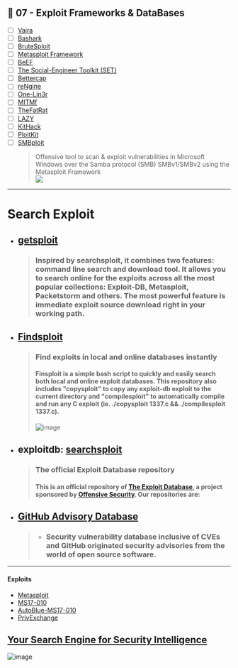 ## 🔸 07 - Exploit Frameworks & DataBases 
  - [ ] [Vajra](https://github.com/r3curs1v3-pr0xy/vajra)
  - [ ] [Bashark](https://github.com/redcode-labs/Bashark)
  - [ ] [BruteSploit](https://github.com/screetsec/BruteSploit)
  - [ ] [Metasploit Framework](https://github.com/rapid7/metasploit-framework)
  - [ ] [BeEF](https://github.com/beefproject/beef)
  - [ ] [The Social-Engineer Toolkit (SET)](https://github.com/trustedsec/social-engineer-toolkit)
  - [ ] [Bettercap](https://github.com/bettercap/bettercap)
  - [ ] [reNgine](https://github.com/yogeshojha/rengine)
  - [ ] [One-Lin3r](https://github.com/D4Vinci/One-Lin3r)   
  - [ ] [MITMf](https://github.com/byt3bl33d3r/MITMf)
  - [ ] [TheFatRat](https://github.com/Screetsec/TheFatRat)
  - [ ] [LAZY](https://github.com/arismelachroinos/lscript)
  - [ ] [KitHack](https://github.com/AdrMXR/KitHack)
  - [ ] [PloitKit](https://github.com/rajeshmajumdar/PloitKit)
  - [ ] [SMBploit](https://github.com/d4t4s3c/SMBploit)
    > Offensive tool to scan & exploit vulnerabilities in Microsoft Windows over the Samba protocol (SMB) SMBv1/SMBv2 using the Metasploit Framework <br>
    > ![](https://github.com/d4t4s3c/SMBploit/blob/master/screenshot/screenshot2.png)

---

# Search Exploit 
- ## [getsploit](https://github.com/vulnersCom/getsploit)
  > ### Inspired by searchsploit, it combines two features: command line search and download tool. It allows you to search online for the exploits across all the most popular collections: Exploit-DB, Metasploit, Packetstorm and others. The most powerful feature is immediate exploit source download right in your working path.

- ## [Findsploit](https://github.com/1N3/Findsploit)
  > ### Find exploits in local and online databases instantly
  > #### Finsploit is a simple bash script to quickly and easily search both local and online exploit databases. This repository also includes "copysploit" to copy any exploit-db exploit to the current directory and "compilesploit" to automatically compile and run any C exploit (ie. ./copysploit 1337.c && ./compilesploit 1337.c).
  > ![image](https://user-images.githubusercontent.com/51442719/174758437-375b6701-35b9-4aec-a290-3030f8f61872.png)

- ## exploitdb: [searchsploit](https://github.com/offensive-security/exploitdb)
  > ### The official Exploit Database repository
  > #### This is an official repository of [The Exploit Database](https://www.exploit-db.com/), a project sponsored by [Offensive Security](https://www.offensive-security.com/). Our repositories are:

- ## [GitHub Advisory Database](https://github.com/advisories)
  > - ### Security vulnerability database inclusive of CVEs and GitHub originated security advisories from the world of open source software.

---

#### Exploits

- [Metasploit](https://github.com/rapid7/metasploit-framework)
- [MS17-010](https://github.com/worawit/MS17-010)
- [AutoBlue-MS17-010](https://github.com/3ndG4me/AutoBlue-MS17-010)
- [PrivExchange](https://github.com/dirkjanm/PrivExchange)

## [Your Search Engine for Security Intelligence](https://vulners.com/)
  ![image](https://user-images.githubusercontent.com/51442719/177894605-f1002125-31c1-456c-9c73-67743ba24cda.png)


